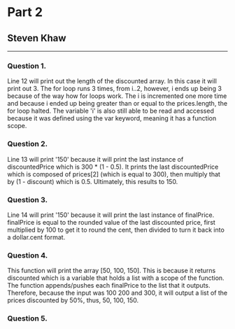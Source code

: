 # Part 2
## Steven Khaw
<hr>

### Question 1.  
Line 12 will print out the length of the discounted array. In this case it 
will print out 3. The for loop runs 3 times, from i..2, however, i ends up
being 3 because of the way how for loops work. The i is incremented one more
time and because i ended up being greater than or equal to the prices.length,
the for loop halted. The variable 'i' is also still able to be read and 
accessed because it was defined using the var keyword, meaning it has a 
function scope.

### Question 2.
Line 13 will print '150' because it will print the last instance of 
discountedPrice which is 300 * (1 - 0.5). It prints the last discountedPrice 
which is composed of prices[2] (which is equal to 300), then multiply that 
by (1 - discount) which is 0.5. Ultimately, this results to 150.

### Question 3.
Line 14 will print '150' because it will print the last instance of finalPrice.
finalPrice is equal to the rounded value of the last discounted price, 
first multiplied by 100 to get it to round the cent, then divided to 
turn it back into a dollar.cent format. 

### Question 4.
This function will print the array [50, 100, 150]. This is because it 
returns discounted which is a variable that holds a list with a scope of the 
function. The function appends/pushes each finalPrice to the list that it 
outputs. Therefore, because the input was 100 200 and 300, it will output
a list of the prices discounted by 50%, thus, 50, 100, 150.

### Question 5.
